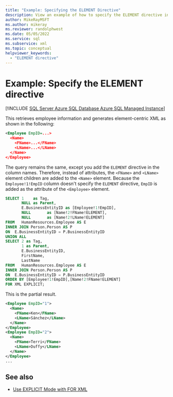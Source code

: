 ```yaml
---
title: "Example: Specifying the ELEMENT Directive"
description: View an example of how to specify the ELEMENT directive in an SQL query to generate element-centric XML.
author: MikeRayMSFT
ms.author: mikeray
ms.reviewer: randolphwest
ms.date: 05/05/2022
ms.service: sql
ms.subservice: xml
ms.topic: conceptual
helpviewer_keywords:
  - "ELEMENT directive"
---
```

# Example: Specify the ELEMENT directive

[!INCLUDE [SQL Server Azure SQL Database Azure SQL Managed Instance](../../includes/applies-to-version/sql-asdb-asdbmi.md)]

This retrieves employee information and generates element-centric XML as shown in the following:

```xml
<Employee EmpID=...>
  <Name>
    <FName>...</FName>
    <LName>...</LName>
  </Name>
</Employee>
```

The query remains the same, except you add the `ELEMENT` directive in the column names. Therefore, instead of attributes, the `<FName>` and `<LName>` element children are added to the `<Name>` element. Because the `Employee!1!EmpID` column doesn't specify the `ELEMENT` directive, `EmpID` is added as the attribute of the `<Employee>` element.

```sql
SELECT 1    as Tag,
       NULL as Parent,
       E.BusinessEntityID as [Employee!1!EmpID],
       NULL       as [Name!2!FName!ELEMENT],
       NULL       as [Name!2!LName!ELEMENT]
FROM   HumanResources.Employee AS E
INNER JOIN Person.Person AS P
ON  E.BusinessEntityID = P.BusinessEntityID
UNION ALL
SELECT 2 as Tag,
       1 as Parent,
       E.BusinessEntityID,
       FirstName,
       LastName
FROM   HumanResources.Employee AS E
INNER JOIN Person.Person AS P
ON  E.BusinessEntityID = P.BusinessEntityID
ORDER BY [Employee!1!EmpID],[Name!2!FName!ELEMENT]
FOR XML EXPLICIT;
```

This is the partial result.

```xml
<Employee EmpID="1">
  <Name>
    <FName>Ken</FName>
    <LName>Sánchez</LName>
  </Name>
</Employee>
<Employee EmpID="2">
  <Name>
    <FName>Terri</FName>
    <LName>Duffy</LName>
  </Name>
</Employee>
...
```

## See also

- [Use EXPLICIT Mode with FOR XML](../../relational-databases/xml/use-explicit-mode-with-for-xml.md)
